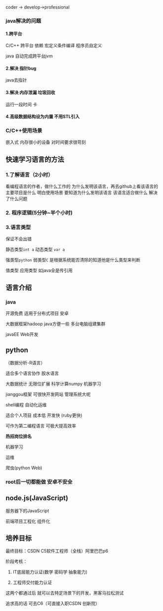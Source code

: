coder -> develop->professional

### java解决的问题

#### 1.跨平台

C/C++ 跨平台 依赖 宏定义条件编译 程序员自定义

java 自动完成跨平台jvm

#### 2.解决 指针bug

java去指针

#### 3.解决 内存泄漏 垃圾回收

运行一段时间 卡

#### 4.高级数据结构设为内置 不用STL引入

### C/C++使用场景

嵌入式 内存很小的设备 对时间要求很苛刻

## 快速学习语言的方法

### 1.了解语言（2小时）

看编程语言的作者，做什么工作的 为什么发明该语言，再去github上看该语言的主要项目是什么 明白使用场景    要知道为什么发明该语言 该语言适合做什么 解决了什么问题

### 2. 程序逻辑(5分钟~半个小时)

### 3.语言类型

保证不会出错 

静态类型`int a` 动态类型 `var a`

强类型`python` 弱类型`C` 是根据系统能否清除的知道他是什么类型来判断

值类型 应用类型 如java全是传引用



## 语言介绍

### java

开源免费 适用于分布式项目 安卓

大数据框架hadoop java方便一些 多台电脑组建集群



javaEE Web开发

## python

（数据分析-R语言）

适合多个语言协作 胶水语言

大数据统计 无限位扩展 科学计算numpy 机器学习

jianggou框架 可很快开发网站 管理系统大呢

shell编程 自动化运维 

适合个人项目 成本低 开发快 (ruby更快)

可作为第二编程语言 可极大提高效率

**热招岗位排名**

机器学习 

运维 

爬虫(python Web)

### root后一切都能做 安卓不安全

## node.js(JavaScript)

服务器下的JavaScript 

前端项目工程化 组件化





## 培养目标

最终目标：CSDN  C5软件工程师（全栈）阿里巴巴p6

阶段考核：

1. IT底层能力认证(数学 密码学 抽象能力)

2. 工程师交付能力认证

这两个都通过后 就可以去特定场景下的开发，黑客马拉松测试

追求高的话 可去C6（可直接入职CSDN 创新院）